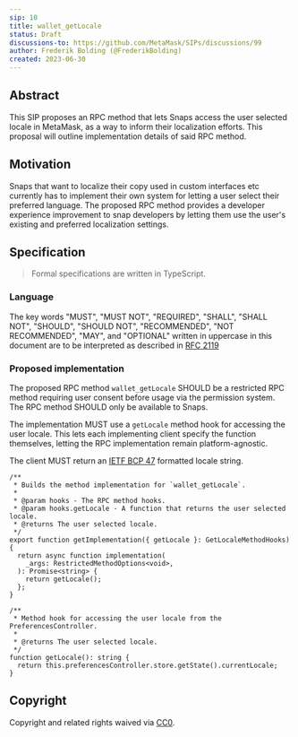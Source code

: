 ```yaml
---
sip: 10
title: wallet_getLocale
status: Draft
discussions-to: https://github.com/MetaMask/SIPs/discussions/99
author: Frederik Bolding (@FrederikBolding)
created: 2023-06-30
---
```


## Abstract

This SIP proposes an RPC method that lets Snaps access the user selected locale in MetaMask, as a way to inform their localization efforts. This proposal will outline implementation details of said RPC method.

## Motivation

Snaps that want to localize their copy used in custom interfaces etc currently has to implement their own system for letting a user select their preferred language. The proposed RPC method provides a developer experience improvement to snap developers by letting them use the user's existing and preferred localization settings.

## Specification

> Formal specifications are written in TypeScript.

### Language

The key words "MUST", "MUST NOT", "REQUIRED", "SHALL", "SHALL NOT",
"SHOULD", "SHOULD NOT", "RECOMMENDED", "NOT RECOMMENDED", "MAY", and
"OPTIONAL" written in uppercase in this document are to be interpreted as described in [RFC 2119](https://www.ietf.org/rfc/rfc2119.txt)

### Proposed implementation

The proposed RPC method `wallet_getLocale` SHOULD be a restricted RPC method requiring user consent before usage via the permission system. The RPC method SHOULD only be available to Snaps.

The implementation MUST use a `getLocale` method hook for accessing the user locale. This lets each implementing client specify the function themselves, letting the RPC implementation remain platform-agnostic.

The client MUST return an [IETF BCP 47](https://www.ietf.org/rfc/bcp/bcp47.txt) formatted locale string.  

```tsx
/**
 * Builds the method implementation for `wallet_getLocale`.
 *
 * @param hooks - The RPC method hooks.
 * @param hooks.getLocale - A function that returns the user selected locale.
 * @returns The user selected locale.
 */
export function getImplementation({ getLocale }: GetLocaleMethodHooks) {
  return async function implementation(
    _args: RestrictedMethodOptions<void>,
  ): Promise<string> {
    return getLocale();
  };
}
```

```tsx
/**
 * Method hook for accessing the user locale from the PreferencesController.
 *
 * @returns The user selected locale.
 */
function getLocale(): string {
  return this.preferencesController.store.getState().currentLocale;
}
```

## Copyright

Copyright and related rights waived via [CC0](../LICENSE).
